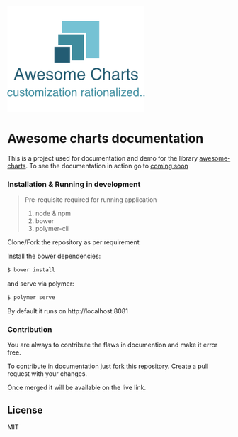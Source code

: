 ![Awesome Charts](https://raw.githubusercontent.com/VinodLouis/awesome-charts/master/images/logo.png)

# Awesome charts documentation

This is a project used for documentation and demo for the library [awesome-charts](https://github.com/VinodLouis/awesome-charts). To see the documentation in action go to [coming soon]() 

### Installation & Running in development

> Pre-requisite required for running application
> 1. node & npm
> 2. bower 
> 3. polymer-cli

Clone/Fork the repository as per requirement 

Install the bower dependencies:

```sh
$ bower install
```
and serve via polymer:
```sh
$ polymer serve
```
By default it runs on http://localhost:8081

### Contribution

You are always to contribute the flaws in documention and make it error free.

To contribute in documentation just fork this repository. Create a pull request with your changes. 

Once merged it will be available on the live link.

License
----
MIT
